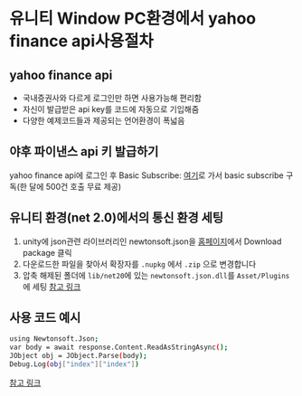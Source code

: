 # 유니티 Window PC환경에서 yahoo finance api사용절차

## yahoo finance api
* 국내증권사와 다르게 로그인만 하면 사용가능해 편리함
* 자신이 발급받은 api key를 코드에 자동으로 기입해줌
* 다양한 예제코드들과 제공되는 언어환경이 폭넓음

## 야후 파이낸스 api 키 발급하기
yahoo finance api에 로그인 후 Basic Subscribe: [여기](https://rapidapi.com/apidojo/api/yahoo-finance1)로 가서 basic subscribe 구독(한 달에 500건 호출 무료 제공)
  
## 유니티 환경(net 2.0)에서의 통신 환경 세팅
1. unity에 json관련 라이브러리인 newtonsoft.json을 [홈페이지](https://www.nuget.org/packages/Newtonsoft.Json/)에서 Download package 클릭
2. 다운로드한 파일을 찾아서 확장자를 `.nupkg` 에서 `.zip` 으로 변경합니다
3. 압축 해제된 폴더에 `lib/net20`에 있는 `newtonsoft.json.dll`를 `Asset/Plugins`에 세팅
[참고 링크](https://docs.microsoft.com/ko-kr/visualstudio/gamedev/unity/unity-scripting-upgrade)

## 사용 코드 예시
```bash
using Newtonsoft.Json; 
var body = await response.Content.ReadAsStringAsync();
JObject obj = JObject.Parse(body);
Debug.Log(obj["index"]["index"])
```
[참고 링크](https://stackoverflow.com/questions/39468096/how-can-i-parse-json-string-from-httpclient)
